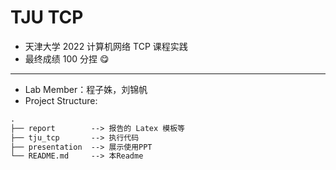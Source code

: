 # TJU TCP 
* 天津大学 2022 计算机网络 TCP 课程实践
* 最终成绩 100 分捏 😋
---
* Lab Member：程子姝，刘锦帆
* Project Structure: 
```markdown
.
├── report        --> 报告的 Latex 模板等
├── tju_tcp       --> 执行代码
├── presentation  --> 展示使用PPT
└── README.md 	  --> 本Readme
```




